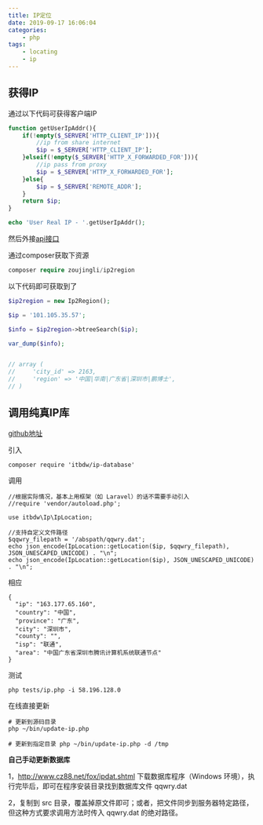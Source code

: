 ```yaml
---
title: IP定位
date: 2019-09-17 16:06:04
categories:
	- php
tags:
	- locating
	- ip
---
```


## 获得IP

通过以下代码可获得客户端IP

```php
function getUserIpAddr(){
    if(!empty($_SERVER['HTTP_CLIENT_IP'])){
        //ip from share internet
        $ip = $_SERVER['HTTP_CLIENT_IP'];
    }elseif(!empty($_SERVER['HTTP_X_FORWARDED_FOR'])){
        //ip pass from proxy
        $ip = $_SERVER['HTTP_X_FORWARDED_FOR'];
    }else{
        $ip = $_SERVER['REMOTE_ADDR'];
    }
    return $ip;
}

echo 'User Real IP - '.getUserIpAddr();

```

然后外接[api接口](https://github.com/zoujingli/ip2region)

通过composer获取下资源

```php
composer require zoujingli/ip2region
```
以下代码即可获取到了

```php
$ip2region = new Ip2Region();

$ip = '101.105.35.57';

$info = $ip2region->btreeSearch($ip);

var_dump($info);


// array (
//     'city_id' => 2163,
//     'region' => '中国|华南|广东省|深圳市|鹏博士',
// )

```

## 调用纯真IP库

[github地址](https://github.com/itbdw/ip-database)

引入
```
composer require 'itbdw/ip-database'
```
调用

```
//根据实际情况，基本上用框架（如 Laravel）的话不需要手动引入
//require 'vendor/autoload.php';

use itbdw\Ip\IpLocation;

//支持自定义文件路径
$qqwry_filepath = '/abspath/qqwry.dat';
echo json_encode(IpLocation::getLocation($ip, $qqwry_filepath), JSON_UNESCAPED_UNICODE) . "\n";
echo json_encode(IpLocation::getLocation($ip), JSON_UNESCAPED_UNICODE) . "\n";
```
相应

```
{
  "ip": "163.177.65.160",
  "country": "中国",
  "province": "广东",
  "city": "深圳市",
  "county": "",
  "isp": "联通",
  "area": "中国广东省深圳市腾讯计算机系统联通节点"
}
```
测试

```
php tests/ip.php -i 58.196.128.0 

```
在线直接更新

```
# 更新到源码目录 
php ~/bin/update-ip.php

# 更新到指定目录 php ~/bin/update-ip.php -d /tmp
```

<b>自己手动更新数据库</b>

1，http://www.cz88.net/fox/ipdat.shtml 下载数据库程序（Windows 环境），执行完毕后，即可在程序安装目录找到数据库文件 qqwry.dat

2，复制到 src 目录，覆盖掉原文件即可；或者，把文件同步到服务器特定路径，但这种方式要求调用方法时传入 qqwry.dat 的绝对路径。

